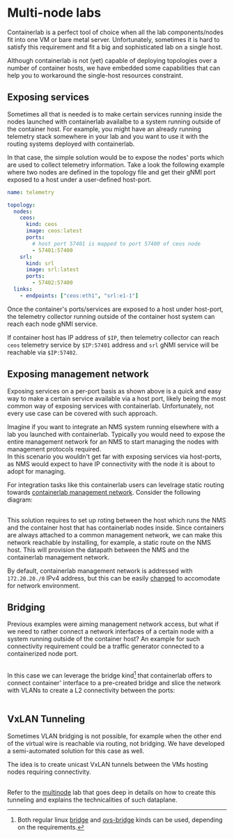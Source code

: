 # Multi-node labs
Containerlab is a perfect tool of choice when all the lab components/nodes fit into one VM or bare metal server. Unfortunately, sometimes it is hard to satisfy this requirement and fit a big and sophisticated lab on a single host.

Although containerlab is not (yet) capable of deploying topologies over a number of container hosts, we have embedded some capabilities that can help you to workaround the single-host resources constraint.

## Exposing services
Sometimes all that is needed is to make certain services running inside the nodes launched with containerlab availalbe to a system running outside of the container host. For example, you might have an already running telemetry stack somewhere in your lab and you want to use it with the routing systems deployed with containerlab.

In that case, the simple solution would be to expose the nodes' ports which are used to collect telemetry information. Take a look the following example where two nodes are defined in the topology file and get their gNMI port exposed to a host under a user-defined host-port.

```yaml
name: telemetry

topology:
  nodes:
    ceos:
      kind: ceos
      image: ceos:latest
      ports:
        # host port 57401 is mapped to port 57400 of ceos node
        - 57401:57400
    srl:
      kind: srl
      image: srl:latest
      ports:
        - 57402:57400
  links:
    - endpoints: ["ceos:eth1", "srl:e1-1"]
```

Once the container's ports/services are exposed to a host under host-port, the telemetry collector running outside of the container host system can reach each node gNMI service.

If container host has IP address of `$IP`, then telemetry collector can reach `ceos` telemetry service by `$IP:57401` address and `srl` gNMI service will be reachable via `$IP:57402`.

## Exposing management network
Exposing services on a per-port basis as shown above is a quick and easy way to make a certain service available via a host port, likely being the most common way of exposing services with containerlab. Unfortunately, not every use case can be covered with such approach.

Imagine if you want to integrate an NMS system running elsewhere with a lab you launched with containerlab. Typically you would need to expose the entire management network for an NMS to start managing the nodes with management protocols required.  
In this scenario you wouldn't get far with exposing services via host-ports, as NMS would expect to have IP connectivity with the node it is about to adopt for managing.

For integration tasks like this containerlab users can levelrage static routing towards [containerlab management network](network.md#management-network). Consider the following diagram:

<div class="mxgraph" style="max-width:100%;border:1px solid transparent;margin:0 auto; display:block;" data-mxgraph="{&quot;page&quot;:0,&quot;zoom&quot;:1.5,&quot;highlight&quot;:&quot;#0000ff&quot;,&quot;nav&quot;:true,&quot;check-visible-state&quot;:true,&quot;resize&quot;:true,&quot;url&quot;:&quot;https://raw.githubusercontent.com/srl-labs/containerlab/diagrams/multinode.drawio&quot;}"></div>
<script type="text/javascript" src="https://cdn.jsdelivr.net/gh/hellt/drawio-js@main/embed2.js" async></script>

This solution requires to set up roting between the host which runs the NMS and the container host that has containerlab nodes inside. Since containers are always attached to a common management network, we can make this network reachable by installing, for example, a static route on the NMS host. This will provision the datapath between the NMS and the containerlab management network.

By default, containerlab management network is addressed with `172.20.20./0` IPv4 address, but this can be easily [changed](network.md#configuring-management-network) to accomodate for network environment.

## Bridging
Previous examples were aiming management network access, but what if we need to rather connect a network interfaces of a certain node with a system running outside of the container host? An example for such connectivity requirement could be a traffic generator connected to a containerized node port.

<div class="mxgraph" style="max-width:100%;border:1px solid transparent;margin:0 auto; display:block;" data-mxgraph="{&quot;page&quot;:1,&quot;zoom&quot;:1.5,&quot;highlight&quot;:&quot;#0000ff&quot;,&quot;nav&quot;:true,&quot;check-visible-state&quot;:true,&quot;resize&quot;:true,&quot;url&quot;:&quot;https://raw.githubusercontent.com/srl-labs/containerlab/diagrams/multinode.drawio&quot;}"></div>

In this case we can leverage the bridge kind[^1] that containerlab offers to connect container' interface to a pre-created bridge and slice the network with VLANs to create a L2 connectivity between the ports:

<div class="mxgraph" style="max-width:100%;border:1px solid transparent;margin:0 auto; display:block;" data-mxgraph="{&quot;page&quot;:2,&quot;zoom&quot;:1.5,&quot;highlight&quot;:&quot;#0000ff&quot;,&quot;nav&quot;:true,&quot;check-visible-state&quot;:true,&quot;resize&quot;:true,&quot;url&quot;:&quot;https://raw.githubusercontent.com/srl-labs/containerlab/diagrams/multinode.drawio&quot;}"></div>

## VxLAN Tunneling
Sometimes VLAN bridging is not possible, for example when the other end of the virtual wire is reachable via routing, not bridging. We have developed a semi-automated solution for this case as well.

The idea is to create unicast VxLAN tunnels between the VMs hosting nodes requiring connectivity.

<div class="mxgraph" style="max-width:100%;border:1px solid transparent;margin:0 auto; display:block;" data-mxgraph="{&quot;page&quot;:10,&quot;zoom&quot;:1.5,&quot;highlight&quot;:&quot;#0000ff&quot;,&quot;nav&quot;:true,&quot;check-visible-state&quot;:true,&quot;resize&quot;:true,&quot;url&quot;:&quot;https://raw.githubusercontent.com/srl-labs/containerlab/diagrams/multinode.drawio&quot;}"></div>

Refer to the [multinode](../lab-examples/multinode.md) lab that goes deep in details on how to create this tunneling and explains the technicalities of such dataplane. 

[^1]: Both regular linux [bridge](kinds/bridge.md) and [ovs-bridge](kinds/ovs-bridge.md) kinds can be used, depending on the requirements.